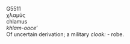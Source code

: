 <body>
  <p>G5511<br>  χλαμύς  <br> chlamus  <br><i>khlam-ooce‘ </i><br>Of uncertain derivation; a military <i>cloak:</i> - robe.<br></p>
 </body>